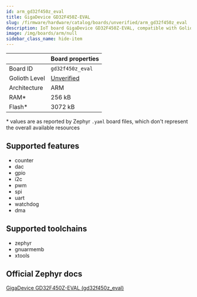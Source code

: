 ```yaml
---
id: arm_gd32f450z_eval
title: GigaDevice GD32F450Z-EVAL
slug: /firmware/hardware/catalog/boards/unverified/arm_gd32f450z_eval
description: IoT board GigaDevice GD32F450Z-EVAL, compatible with Golioth at unverified level.
image: /img/boards/arm/null
sidebar_class_name: hide-item
---
```


[//]: # (This is an auto-generated file, do not edit! Changes to it will be lost upon re-generation)



|                | Board properties     |
| -------------  | -------------------- |
| Board ID       | `gd32f450z_eval` |
| Golioth Level  | [Unverified](/firmware/hardware#unverified-boards) |
| Architecture   | ARM |
| RAM*           | 256 kB |
| Flash*         | 3072 kB |

\* values are as reported by Zephyr `.yaml` board files, which don't represent the overall available resources



## Supported features

* counter
* dac
* gpio
* i2c
* pwm
* spi
* uart
* watchdog
* dma

## Supported toolchains

* zephyr
* gnuarmemb
* xtools

## Official Zephyr docs

[GigaDevice GD32F450Z-EVAL (gd32f450z_eval)](https://docs.zephyrproject.org/latest/boards/arm/gd32f450z_eval/doc/index.html)

